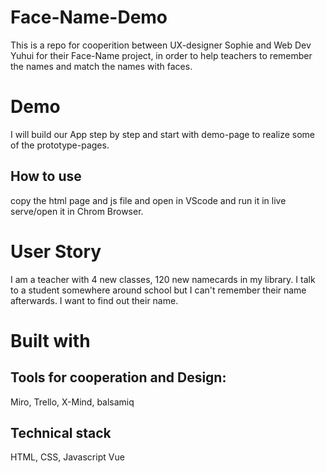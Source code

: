 # Face-Name-Demo
This is a repo for cooperition between UX-designer Sophie and Web Dev Yuhui for their Face-Name project, in order to help teachers to remember the names and match the names with faces.

# Demo
I will build our App step by step and start with demo-page to realize some of the prototype-pages.
## How to use
copy the html page and js file and open in VScode and run it in live serve/open it in Chrom Browser.

# User Story
I am a teacher with 4 new classes, 120 new namecards in my library.
I talk to a student somewhere around school but I can't remember their name afterwards.
I want to find out their name.

# Built with
## Tools for cooperation and Design:
Miro,
Trello, 
X-Mind,
balsamiq
## Technical stack
HTML, CSS, Javascript
Vue

